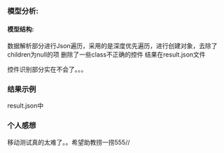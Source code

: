 ### 模型分析:

#### 模型结构:

数据解析部分进行Json遍历，采用的是深度优先遍历，进行创建对象，去除了children为null的项
删除了一些class不正确的控件
结果在result.json文件

控件识别部分实在不会了。。。


### 结果示例

result.json中

### 个人感想

移动测试真的太难了。。希望助教捞一捞555//